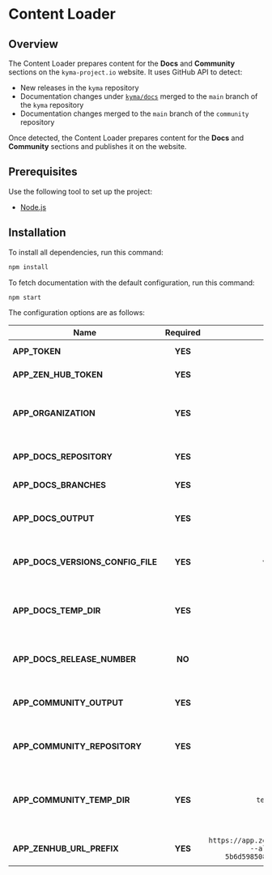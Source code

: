 # Content Loader

## Overview

The Content Loader prepares content for the **Docs** and **Community** sections on the `kyma-project.io` website. It uses GitHub API to detect:

- New releases in the `kyma` repository
- Documentation changes under [`kyma/docs`](https://github.com/kyma-project/kyma/tree/main/docs) merged to the `main` branch of the `kyma` repository
- Documentation changes merged to the `main` branch of the `community` repository

Once detected, the Content Loader prepares content for the **Docs** and **Community** sections and publishes it on the website.

## Prerequisites

Use the following tool to set up the project:

- [Node.js](https://nodejs.org/en/)

## Installation

To install all dependencies, run this command:

``` bash
npm install
```

To fetch documentation with the default configuration, run this command:

``` bash
npm start
```

The configuration options are as follows:

| Name                                    | Required | Default value            | Description                                                           |
| ----------------------------------------| :------: | :----------------------: | --------------------------------------------------------------------- |
| **APP_TOKEN**                           | **YES**  | `null`                   | GitHub API OAuth token                                            |
| **APP_ZEN_HUB_TOKEN**                   | **YES**  | `null`                   | ZenHub API OAuth token                                            |
| **APP_ORGANIZATION**                    | **YES**  | `kyma-project`           | GitHub organization that owns a given repository                  |
| **APP_DOCS_REPOSITORY**                 | **YES**  | `kyma`                   | Repository with documentation                                     |
| **APP_DOCS_BRANCHES**                   | **YES**  | `["main"]`               | Branches with documentation                                       |
| **APP_DOCS_OUTPUT**                     | **YES**  | `docs`                   | Path for storing the documentation results                        |
| **APP_DOCS_VERSIONS_CONFIG_FILE**       | **YES**  | `versions.json`          | Path to the website documentation configuration                   |
| **APP_DOCS_TEMP_DIR**                   | **YES**  | `tempDocsDir`            | Path for storing temporary data for documentation                 |
| **APP_DOCS_RELEASE_NUMBER**             | **NO**   | `3`                      | Number of the latest releases to be shown on the website          |
| **APP_COMMUNITY_OUTPUT**                | **YES**  | `community`              | Path for storing the community content results                    |
| **APP_COMMUNITY_REPOSITORY**            | **YES**  | `community`              | Repository with the community content                             |
| **APP_COMMUNITY_TEMP_DIR**              | **YES**  | `tempCommunityDir`       | Path for storing temporary data for the community content         |
| **APP_ZENHUB_URL_PREFIX**               | **YES**  | `https://app.zenhub.com/workspaces/kyma---all-repositories-5b6d5985084045741e744dea/issues` | Prefix to a ZenHub issue URL |
